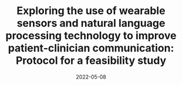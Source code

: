 ---
title: "Exploring the use of wearable sensors and natural language processing technology to improve patient-clinician communication: Protocol for a feasibility study"
collection: publications
category: manuscripts
excerpt: 'LeBaron, V., Boukhechba, M., Edwards, J., Flickinger, T., Ling, D. & Barnes, LE'
date: 2022-05-08
venue: 'JMIR Research Protocols, 11(5):e37975'
paperurl: 'https://www.researchprotocols.org/2022/5/e37975/'
---